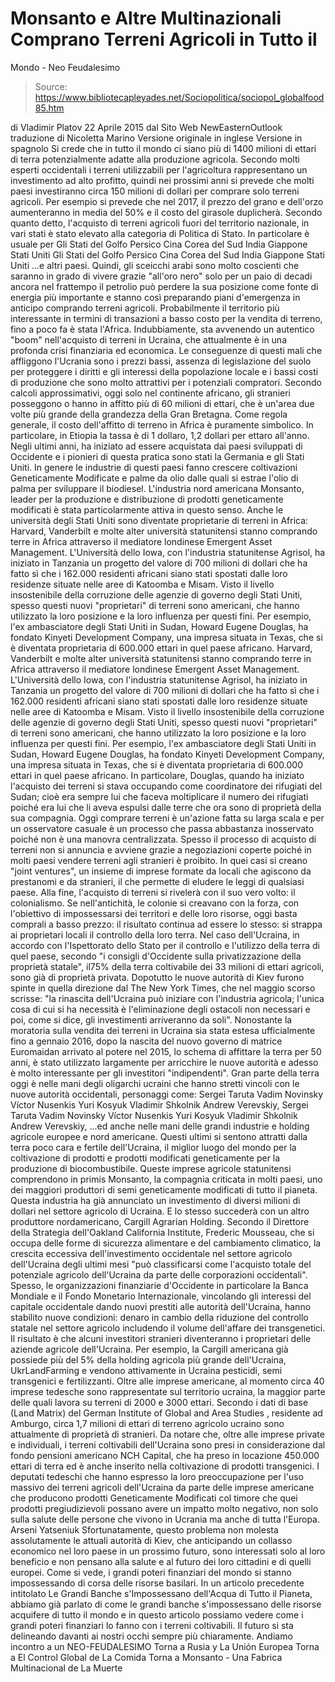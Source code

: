 # Monsanto e Altre Multinazionali Comprano Terreni Agricoli in Tutto il 
Mondo - Neo Feudalesimo

> Source: https://www.bibliotecapleyades.net/Sociopolitica/sociopol_globalfood85.htm

di Vladimir Platov
22 Aprile 2015
dal Sito Web NewEasternOutlook
traduzione di Nicoletta Marino
Versione originale in inglese
Versione in spagnolo
Si crede che in tutto il mondo ci siano più di 1400 milioni di ettari di terra potenzialmente adatte alla produzione agricola.
Secondo molti esperti occidentali i terreni utilizzabili per l'agricoltura rappresentano un investimento ad alto profitto, quindi nei prossimi anni si prevede che molti paesi investiranno circa 150 milioni di dollari per comprare solo terreni agricoli. Per esempio si prevede che nel 2017, il prezzo del grano e dell'orzo aumenteranno in media del 50% e il costo del girasole duplicherà.
Secondo quanto detto, l'acquisto di terreni agricoli fuori del territorio nazionale, in vari stati è stato elevato alla categoria di Politica di Stato.
In particolare è usuale per
Gli Stati del Golfo Persico Cina Corea del Sud India Giappone Stati Uniti
Gli Stati del Golfo Persico
Cina
Corea del Sud
India
Giappone
Stati Uniti
...e altri paesi.
Quindi, gli sceicchi arabi sono molto coscienti che saranno in grado di vivere grazie "all'oro nero" solo per un paio di decadi ancora nel frattempo il petrolio può perdere la sua posizione come fonte di energia più importante e stanno così preparando piani d'emergenza in anticipo comprando terreni agricoli.
Probabilmente il territorio più interessante in termini di transazioni a basso costo per la vendita di terreno, fino a poco fa è stata l'Africa.
Indubbiamente, sta avvenendo un autentico "boom" nell'acquisto di terreni in Ucraina, che attualmente è in una profonda crisi finanziaria ed economica.
Le conseguenze di questi mali che affliggono l'Ucrania sono i prezzi bassi, assenza di legislazione del suolo per proteggere i diritti e gli interessi della popolazione locale e i bassi costi di produzione che sono molto attrattivi per i potenziali compratori.
Secondo calcoli approssimativi, oggi solo nel continente africano, gli stranieri posseggono o hanno in affitto più di 60 milioni di ettari, che è un'area due volte più grande della grandezza della Gran Bretagna.
Come regola generale, il costo dell'affitto di terreno in Africa è puramente simbolico. In particolare, in Etiopia la tassa è di 1 dollaro, 1,2 dollari per ettaro all'anno.
Negli ultimi anni, ha iniziato ad essere acquistata dai paesi sviluppati di Occidente e i pionieri di questa pratica sono stati la Germania e gli Stati Uniti.
In genere le industrie di questi paesi fanno crescere coltivazioni Geneticamente Modificate e palme da olio dalle quali si estrae l'olio di palma per sviluppare il biodiesel.
L'industria nord americana Monsanto, leader per la produzione e distribuzione di prodotti geneticamente modificati è stata particolarmente attiva in questo senso.
Anche le università degli Stati Uniti sono diventate proprietarie di terreni in Africa:
Harvard, Vanderbilt e molte alter università statunitensi stanno comprando terre in Africa attraverso il mediatore londinese Emergent Asset Management. L'Università dello Iowa, con l'industria statunitense Agrisol, ha iniziato in Tanzania un progetto del valore di 700 milioni di dollari che ha fatto sì che i 162.000 residenti africani siano stati spostati dalle loro residenze situate nelle aree di Katoomba e Misam. Visto il livello insostenibile della corruzione delle agenzie di governo degli Stati Uniti, spesso questi nuovi "proprietari" di terreni sono americani, che hanno utilizzato la loro posizione e la loro influenza per questi fini. Per esempio, l'ex ambasciatore degli Stati Uniti in Sudan, Howard Eugene Douglas, ha fondato Kinyeti Development Company, una impresa situata in Texas, che si è diventata proprietaria di 600.000 ettari in quel paese africano.
Harvard, Vanderbilt e molte alter università statunitensi stanno comprando terre in Africa attraverso il mediatore londinese Emergent Asset Management.
L'Università dello Iowa, con l'industria statunitense Agrisol, ha iniziato in Tanzania un progetto del valore di 700 milioni di dollari che ha fatto sì che i 162.000 residenti africani siano stati spostati dalle loro residenze situate nelle aree di Katoomba e Misam.
Visto il livello insostenibile della corruzione delle agenzie di governo degli Stati Uniti, spesso questi nuovi "proprietari" di terreni sono americani, che hanno utilizzato la loro posizione e la loro influenza per questi fini.
Per esempio, l'ex ambasciatore degli Stati Uniti in Sudan, Howard Eugene Douglas, ha fondato Kinyeti Development Company, una impresa situata in Texas, che si è diventata proprietaria di 600.000 ettari in quel paese africano.
In particolare, Douglas, quando ha iniziato l'acquisto dei terreni si stava occupando come coordinatore dei rifugiati del Sudan; cioè era sempre lui che faceva moltiplicare il numero dei rifugiati poiché era lui che li aveva espulsi dalle terre che ora sono di proprietà della sua compagnia.
Oggi comprare terreni è un'azione fatta su larga scala e per un osservatore casuale è un processo che passa abbastanza inosservato poiché non è una manovra centralizzata.
Spesso il processo di acquisto di terreni non si annuncia e avviene grazie a negoziazioni coperte poiché in molti paesi vendere terreni agli stranieri è proibito. In quei casi si creano "joint ventures", un insieme di imprese formate da locali che agiscono da prestanomi e da stranieri, il che permette di eludere le leggi di qualsiasi paese.
Alla fine, l'acquisto di terreni si rivelerà con il suo vero volto: il colonialismo.
Se nell'antichità, le colonie si creavano con la forza, con l'obiettivo di impossessarsi dei territori e delle loro risorse, oggi basta comprali a basso prezzo: il risultato continua ad essere lo stesso:
si strappa ai proprietari locali il controllo della loro terra.
Nel caso dell'Ucraina, in accordo con l'Ispettorato dello Stato per il controllo e l'utilizzo della terra di quel paese, secondo "i consigli d'Occidente sulla privatizzazione della proprietà statale", il75% della terra coltivabile dei 33 milioni di ettari agricoli, sono già di proprietà privata.
Dopotutto le nuove autorità di Kiev furono spinte in quella direzione dal The New York Times, che nel maggio scorso scrisse:
"la rinascita dell'Ucraina può iniziare con l'industria agricola; l'unica cosa di cui si ha necessità è l'eliminazione degli ostacoli non necessari e poi, come si dice, gli investimenti arriveranno da soli".
Nonostante la moratoria sulla vendita dei terreni in Ucraina sia stata estesa ufficialmente fino a gennaio 2016, dopo la nascita del nuovo governo di matrice Euromaidan arrivato al potere nel 2015, lo schema di affittare la terra per 50 anni, è stato utilizzato largamente per arricchire le nuove autorità e adesso è molto interessante per gli investitori "indipendenti".
Gran parte della terra oggi è nelle mani degli oligarchi ucraini che hanno stretti vincoli con le nuove autorità occidentali, personaggi come:
Sergei Taruta Vadim Novinsky Víctor Nusenkis Yuri Kosyuk Vladimir Shkolnik Andrew Verevskiy,
Sergei Taruta
Vadim Novinsky
Víctor Nusenkis
Yuri Kosyuk
Vladimir Shkolnik
Andrew Verevskiy,
...ed anche nelle mani delle grandi industrie e holding agricole europee e nord americane.
Questi ultimi si sentono attratti dalla terra poco cara e fertile dell'Ucraina, il miglior luogo del mondo per la coltivazione di prodotti e prodotti modificati geneticamente per la produzione di biocombustibile.
Queste imprese agricole statunitensi comprendono in primis Monsanto, la compagnia criticata in molti paesi, uno dei maggiori produttori di semi geneticamente modificati di tutto il pianeta.
Questa industria ha già annunciato un investimento di diversi milioni di dollari nel settore agricolo di Ucraina.
E lo stesso succederà con un altro produttore nordamericano, Cargill Agrarian Holding.
Secondo il Direttore della Strategia dell'Oakland California Institute, Frederic Mousseau, che si occupa delle forme di sicurezza alimentare e del cambiamento climatico, la crescita eccessiva dell'investimento occidentale nel settore agricolo dell'Ucraina degli ultimi mesi
"può classificarsi come l'acquisto totale del potenziale agricolo dell'Ucraina da parte delle corporazioni occidentali".
Spesso, le organizzazioni finanziarie d'Occidente in particolare la Banca Mondiale e il Fondo Monetario Internazionale, vincolando gli interessi del capitale occidentale dando nuovi prestiti alle autorità dell'Ucraina, hanno stabilito nuove condizioni:
denaro in cambio della riduzione del controllo statale nel settore agricolo includendo il volume dell'affare dei transgenetici.
Il risultato è che alcuni investitori stranieri diventeranno i proprietari delle aziende agricole dell'Ucraina.
Per esempio, la Cargill americana già possiede più del 5% della holding agricola più grande dell'Ucraina, UkrLandFarming e vendono attivamente in Ucraina pesticidi, semi transgenici e fertilizzanti.
Oltre alle imprese americane, al momento circa 40 imprese tedesche sono rappresentate sul territorio ucraina,
la maggior parte delle quali lavora su terreni di 2000 e 3000 ettari.
Secondo i dati di base (Land Matrix) del German Institute of Global and Area Studies , residente ad Amburgo, circa 1,7 milioni di ettari di terreno agricolo ucraino sono attualmente di proprietà di stranieri.
Da notare che, oltre alle imprese private e individuali, i terreni coltivabili dell'Ucraina sono presi in considerazione dal fondo pensioni americano NCH Capital, che ha preso in locazione 450.000 ettari di terra ed è anche inserito nella coltivazione di prodotti transgenici.
I deputati tedeschi che hanno espresso la loro preoccupazione per l'uso massivo dei terreni agricoli dell'Ucraina da parte delle imprese americane che producono prodotti Geneticamente Modificati col timore che quei prodotti pregiudizievoli possano avere un impatto molto negativo, non solo sulla salute delle persone che vivono in Ucrania ma anche di tutta l'Europa.
Arseni Yatseniuk
Sfortunatamente, questo problema non molesta assolutamente le attuali autorità di Kiev, che anticipando un collasso economico nel loro paese in un prossimo futuro, sono interessati solo al loro beneficio e non pensano alla salute e al futuro dei loro cittadini e di quelli europei.
Come si vede, i grandi poteri finanziari del mondo si stanno impossessando di corsa delle risorse basilari.
In un articolo precedente intitolato Le Grandi Banche s'Impossessano dell'Acqua di Tutto il Pianeta, abbiamo già parlato di come le grandi banche s'impossessano delle risorse acquifere di tutto il mondo e in questo articolo possiamo vedere come i grandi poteri finanziari lo fanno con i terreni coltivabili.
Il futuro si sta delineando davanti ai nostri occhi sempre più chiaramente.
Andiamo incontro a un NEO-FEUDALESIMO
Torna a Rusia y La Unión Europea
Torna a El Control Global de La Comida
Torna a Monsanto - Una Fabrica Multinacional de La Muerte
